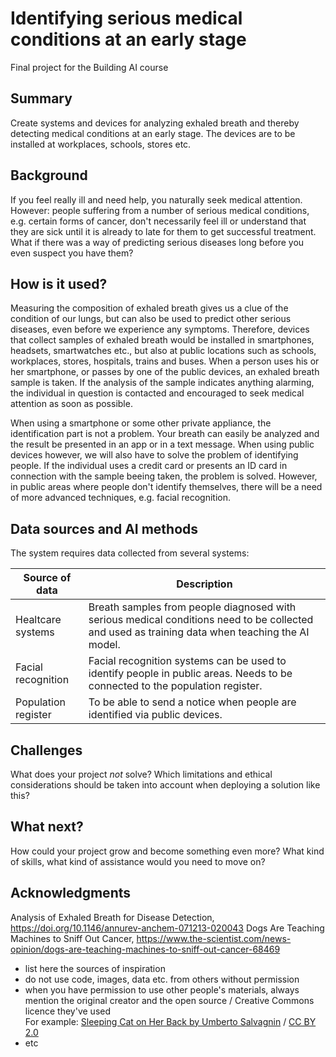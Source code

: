 # Identifying serious medical conditions at an early stage

Final project for the Building AI course

## Summary

Create systems and devices for analyzing exhaled breath and thereby detecting medical conditions at an early stage. The devices are to be installed at workplaces, schools, stores etc. 

## Background

If you feel really ill and need help, you naturally seek medical attention. However: people suffering from a number of serious medical conditions, e.g. certain forms of cancer, don't necessarily feel ill or understand that they are sick until it is already to late for them to get successful treatment. What if there was a way of predicting serious diseases long before you even suspect you have them?

## How is it used?

Measuring the composition of exhaled breath gives us a clue of the condition of our lungs, but can also be used to predict other serious diseases, even before we experience any symptoms. Therefore, devices that collect samples of exhaled breath would be installed in smartphones, headsets, smartwatches etc., but also at public locations such as schools, workplaces, stores, hospitals, trains and buses. When a person uses his or her smartphone, or passes by one of the public devices, an exhaled breath sample is taken. If the analysis of the sample indicates anything alarming, the individual in question is contacted and encouraged to seek medical attention as soon as possible.

When using a smartphone or some other private appliance, the identification part is not a problem. Your breath can easily be analyzed and the result be presented in an app or in a text message. When using public devices however, we will also have to solve the problem of identifying people. If the individual uses a credit card or presents an ID card in connection with the sample beeing taken, the problem is solved. However, in public areas where people don't identify themselves, there will be a need of more advanced techniques, e.g. facial recognition. 

## Data sources and AI methods

The system requires data collected from several systems:

| Source of data              | Description |
| ------------------- | ----------- |
| Healtcare systems    | Breath samples from people diagnosed with serious medical conditions need to be collected and used as training data when teaching the AI model.|
| Facial recognition   | Facial recognition systems can be used to identify people in public areas. Needs to be connected to the population register. ||
| Population register   | To be able to send a notice when people are identified via public devices.        |

## Challenges

What does your project _not_ solve? Which limitations and ethical considerations should be taken into account when deploying a solution like this?

## What next?

How could your project grow and become something even more? What kind of skills, what kind of assistance would you  need to move on? 


## Acknowledgments

Analysis of Exhaled Breath for Disease Detection, https://doi.org/10.1146/annurev-anchem-071213-020043
Dogs Are Teaching Machines to Sniff Out Cancer, https://www.the-scientist.com/news-opinion/dogs-are-teaching-machines-to-sniff-out-cancer-68469

* list here the sources of inspiration 
* do not use code, images, data etc. from others without permission
* when you have permission to use other people's materials, always mention the original creator and the open source / Creative Commons licence they've used
  <br>For example: [Sleeping Cat on Her Back by Umberto Salvagnin](https://commons.wikimedia.org/wiki/File:Sleeping_cat_on_her_back.jpg#filelinks) / [CC BY 2.0](https://creativecommons.org/licenses/by/2.0)
* etc
